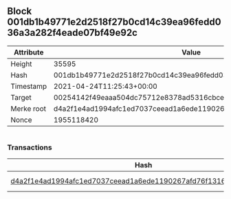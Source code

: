 ## Block 001db1b49771e2d2518f27b0cd14c39ea96fedd036a3a282f4eade07bf49e92c

Attribute | Value
--- | ---
Height | 35595
Hash | 001db1b49771e2d2518f27b0cd14c39ea96fedd036a3a282f4eade07bf49e92c
Timestamp | 2021-04-24T11:25:43+00:00
Target | 00254142f49eaaa504dc75712e8378ad5316cbcead634704b3734b6271167cc4
Merke root | d4a2f1e4ad1994afc1ed7037ceead1a6ede1190267afd76f1316a6e9ae62e89d
Nonce | 1955118420

```

```

### Transactions

Hash | Amount
--- | ---
[d4a2f1e4ad1994afc1ed7037ceead1a6ede1190267afd76f1316a6e9ae62e89d](d4a2f1e4ad1994afc1ed7037ceead1a6ede1190267afd76f1316a6e9ae62e89d.md) | 10.00000000 SKEPTI 
